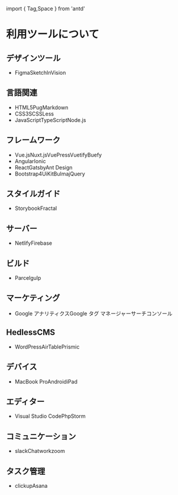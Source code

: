import { Tag,Space } from 'antd'

# 利用ツールについて

<div class="section">
    <h2>デザインツール</h2>
    <ul>
        <li><Tag color="blue">Figma</Tag><Tag>Sketch</Tag><Tag>InVision</Tag></li>
    </ul>
</div>
<div class="section">
    <h2>言語関連</h2>
    <ul>
            <li><Tag color="blue">HTML5</Tag><Tag>Pug</Tag><Tag>Markdown</Tag></li>
            <li><Tag>CSS3</Tag><Tag color="blue">SCSS</Tag><Tag>Less</Tag></li>
            <li><Tag>JavaScript</Tag><Tag color="blue">TypeScript</Tag><Tag>Node.js</Tag></li>
    </ul>
</div>

<div class="section">
<h2>フレームワーク</h2>
<ul>
    <li><Tag>Vue.js</Tag><Tag color="blue">Nuxt.js</Tag><Tag>VuePress</Tag><Tag color="blue">Vuetify</Tag><Tag>Buefy</Tag></li>
    <li><Tag color="blue">Angular</Tag><Tag color="blue">Ionic</Tag></li>
    <li><Tag>React</Tag><Tag color="blue">Gatsby</Tag><Tag color="blue">Ant Design</Tag></li>
    <li><Tag>Bootstrap4</Tag><Tag color="blue">UiKit</Tag><Tag>Bulma</Tag><Tag>jQuery</Tag></li>
</ul>

</div>

<div class="section">
    <h2>スタイルガイド</h2>
    <ul>
    <li><Tag color="blue">Storybook</Tag><Tag>Fractal</Tag></li>
    </ul>
</div>

<div class="section">
    <h2>サーバー</h2>
    <ul>
    <li><Tag color="blue">Netlify</Tag><Tag>Firebase</Tag></li>
    </ul>
</div>

<div class="section">
    <h2>ビルド</h2>
    <ul>
    <li><Tag color="blue">Parcel</Tag><Tag>gulp</Tag></li>
    </ul>
</div>

<div class="section">
    <h2>マーケティング</h2>
    <ul>
    <li><Tag color="blue">Google アナリティクス</Tag><Tag color="blue">Google タグ マネージャー</Tag><Tag>サーチコンソール</Tag></li>
    </ul>
</div>

<div class="section">
    <h2>HedlessCMS</h2>
    <ul>
    <li><Tag>WordPress</Tag><Tag color="blue">AirTable</Tag><Tag color="blue">Prismic</Tag></li>
    </ul>
</div>

<div class="section">
    <h2>デバイス</h2>
    <ul>
    <li><Tag color="blue">MacBook Pro</Tag><Tag color="blue">Android</Tag><Tag>iPad</Tag></li>
    </ul>
</div>

<div class="section">
    <h2>エディター</h2>
    <ul>
    <li><Tag color="blue">Visual Studio Code</Tag><Tag>PhpStorm</Tag></li>
    </ul>
</div>

<div class="section">
    <h2>コミュニケーション</h2>
    <ul>
    <li><Tag color="blue">slack</Tag><Tag>Chatwork</Tag><Tag color="blue">zoom</Tag></li>
    </ul>
</div>

<div class="section">
    <h2>タスク管理</h2>
    <ul>
    <li><Tag color="blue">clickup</Tag><Tag>Asana</Tag></li>
    </ul>
</div>
